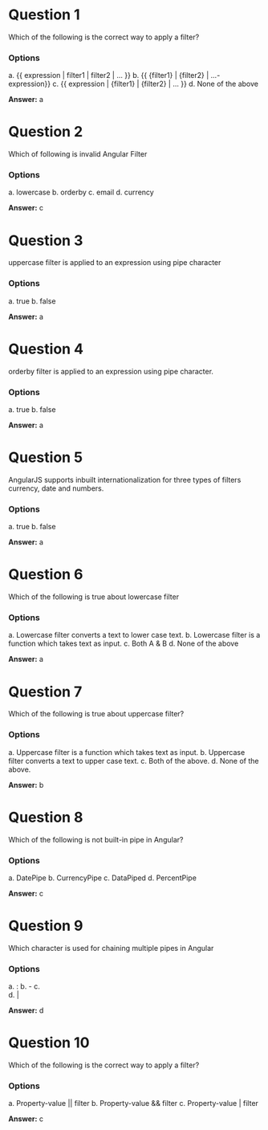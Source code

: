 # Question 1

Which of the following is the correct way to apply a filter?

### Options

a. {{ expression | filter1 | filter2 | ... }}
b. {{ {filter1} | {filter2} | ...-expression}}
c. {{ expression | {filter1} | {filter2} | ... }}
d. None of the above

**Answer:** a


# Question 2

Which of following is invalid Angular Filter

### Options

a. lowercase
b. orderby
c. email
d. currency

**Answer:** c


# Question 3

uppercase filter is applied to an expression using pipe character

### Options

a. true
b. false

**Answer:** a


# Question 4

orderby filter is applied to an expression using pipe character.

### Options

a. true
b. false

**Answer:** a


# Question 5

AngularJS supports inbuilt internationalization for three types of filters currency, date and numbers.

### Options

a. true
b. false

**Answer:** a


# Question 6

Which of the following is true about lowercase filter

### Options

a. Lowercase filter converts a text to lower case text.
b. Lowercase filter is a function which takes text as input.
c. Both A & B
d. None of the above

**Answer:** a


# Question 7

Which of the following is true about uppercase filter?

### Options

a. Uppercase filter is a function which takes text as input.
b. Uppercase filter converts a text to upper case text.
c. Both of the above.
d. None of the above. 

**Answer:** b


# Question 8

Which of the following is not built-in pipe in Angular?

### Options

a. DatePipe
b. CurrencyPipe
c. DataPiped
d. PercentPipe

**Answer:** c


# Question 9

Which character is used for chaining multiple pipes in Angular

### Options

a. :
b. -
c. \
d. |

**Answer:** d


# Question 10

Which of the following is the correct way to apply a filter?

### Options

a. Property-value || filter
b. Property-value && filter
c. Property-value | filter

**Answer:** c
